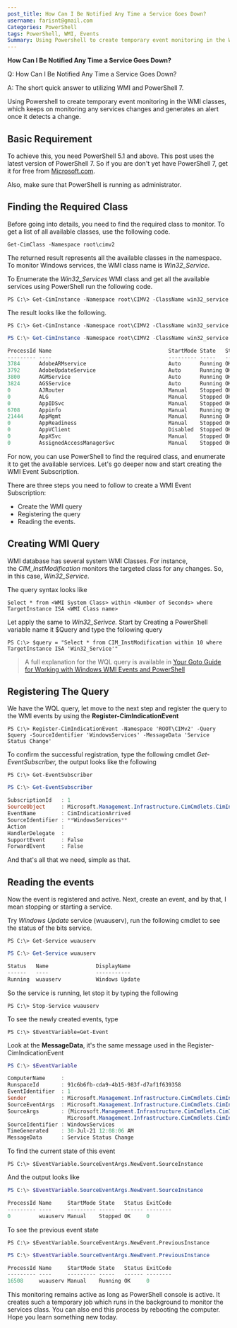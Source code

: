 ```yaml
---
post_title: How Can I Be Notified Any Time a Service Goes Down?
username: farisnt@gmail.com
Categories: PowerShell
tags: PowerShell, WMI, Events
Summary: Using Powershell to create temporary event monitoring in the WMI classes
---
```


**How Can I Be Notified Any Time a Service Goes Down?**

Q: How Can I Be Notified Any Time a Service Goes Down?

A: The short quick answer to utilizing WMI and PowerShell 7.

Using Powershell to create temporary event monitoring in the WMI classes,
which keeps on monitoring any services changes and generates an alert once it detects a change.

## Basic Requirement

To achieve this, you need PowerShell 5.1 and above.
This post uses the latest version of PowerShell 7.
So if you are don't yet have PowerShell 7, get it for free from [Microsoft.com](http://microsoft.com/).

Also, make sure that PowerShell is running as administrator.

## Finding the Required Class

Before going into details, you need to find the required class to monitor.
To get a list of all available classes, use the following code.

```powershell-console
Get-CimClass -Namespace root\cimv2
```

The returned result represents all the available classes in the namespace.
To monitor Windows services, the WMI class name is *Win32_Service*.

To Enumerate the *Win32_Services* WMI class and get all the available services using PowerShell run the following code.

```powershell-console
PS C:\> Get-CimInstance -Namespace root\CIMV2 -ClassName win32_service
```

The result looks like the following.

```powershell-console
PS C:\> Get-CimInstance -Namespace root\CIMV2 -ClassName win32_service
```

```powershell
PS C:\> Get-CimInstance -Namespace root\CIMV2 -ClassName win32_service

ProcessId Name                                     StartMode State   Status  ExitCode
--------- ----                                     --------- -----   ------  --------
3784      AdobeARMservice                          Auto      Running OK      0
3792      AdobeUpdateService                       Auto      Running OK      0
3800      AGMService                               Auto      Running OK      0
3824      AGSService                               Auto      Running OK      0
0         AJRouter                                 Manual    Stopped OK      1077
0         ALG                                      Manual    Stopped OK      1077
0         AppIDSvc                                 Manual    Stopped OK      1077
6708      Appinfo                                  Manual    Running OK      0
21444     AppMgmt                                  Manual    Running OK      0
0         AppReadiness                             Manual    Stopped OK      1077
0         AppVClient                               Disabled  Stopped OK      1077
0         AppXSvc                                  Manual    Stopped OK      0
0         AssignedAccessManagerSvc                 Manual    Stopped OK      1077
```

For now, you can use PowerShell to find the required class, and enumerate it to get the available services.
Let's go deeper now and start creating the WMI Event Subscription.

There are three steps you need to follow to create a WMI Event Subscription:

- Create the WMI query
- Registering the query
- Reading the events.

## Creating WMI Query

WMI database has several system WMI Classes.
For instance, the *CIM_InstModification* monitors the targeted class for any changes.
So, in this case, *Win32_Service*.

The query syntax looks like

```powershell-console
Select * from <WMI System Class> within <Number of Seconds> where TargetInstance ISA <WMI Class name>
```

Let apply the same to *Win32_Serivce.* Start by Creating a PowerShell variable name it $Query and type the following query

```powershell-console
PS C:\> $query = "Select * from CIM_InstModification within 10 where TargetInstance ISA 'Win32_Service'"
```

> A full explanation for the WQL query is available in [Your Goto Guide for Working with Windows WMI Events and PowerShell](https://adamtheautomator.com/your-goto-guide-for-working-with-windows-wmi-events-and-powershell/)

## Registering The Query

We have the WQL query, let move to the next step and register the query to the WMI events by using the **Register-CimIndicationEvent**

```powershell-console
PS C:\> Register-CimIndicationEvent -Namespace 'ROOT\CIMv2' -Query $query -SourceIdentifier 'WindowsServices' -MessageData 'Service Status Change'
```

To confirm the successful registration, type the following cmdlet *Get-EventSubscriber,* the output looks like the following

```powershell-console
PS C:\> Get-EventSubscriber
```

```powershell
PS C:\> Get-EventSubscriber

SubscriptionId   : 1
SourceObject     : Microsoft.Management.Infrastructure.CimCmdlets.CimIndicationWatcher
EventName        : CimIndicationArrived
SourceIdentifier : **WindowsServices**
Action           :
HandlerDelegate  :
SupportEvent     : False
ForwardEvent     : False
```

And that's all that we need, simple as that.

## Reading the events

Now the event is registered and active.
Next, create an event, and by that, I mean stopping or starting a service.

Try *Windows Update* service (wuauserv), run the following cmdlet to see the status of the bits service.

```powershell-console
PS C:\> Get-Service wuauserv
```

```powershell
PS C:\> Get-Service wuauserv

Status   Name               DisplayName
------   ----               -----------
Running  wuauserv           Windows Update
```

So the service is running, let stop it by typing the following

```powershell-console
PS C:\> Stop-Service wuauserv
```

To see the newly created events, type

```powershell-console
PS C:\> $EventVariable=Get-Event
```

Look at the **MessageData**, it's the same message used in the Register-CimIndicationEvent

```powershell
PS C:\> $EventVariable

ComputerName     :
RunspaceId       : 91c6b6fb-cda9-4b15-983f-d7af1f639358
EventIdentifier  : 1
Sender           : Microsoft.Management.Infrastructure.CimCmdlets.CimIndicationWatcher
SourceEventArgs  : Microsoft.Management.Infrastructure.CimCmdlets.CimIndicationEventExceptionEventArgs
SourceArgs       : {Microsoft.Management.Infrastructure.CimCmdlets.CimIndicationWatcher,
                   Microsoft.Management.Infrastructure.CimCmdlets.CimIndicationEventExceptionEventArgs}
SourceIdentifier : WindowsServices
TimeGenerated    : 30-Jul-21 12:08:06 AM
MessageData      : Service Status Change
```

To find the current state of this event

```powershell-console
PS C:\> $EventVariable.SourceEventArgs.NewEvent.SourceInstance
```

And the output looks like

```powershell
PS C:\> $EventVariable.SourceEventArgs.NewEvent.SourceInstance

ProcessId Name     StartMode State   Status ExitCode
--------- ----     --------- -----   ------ --------
0         wuauserv Manual    Stopped OK     0
```

To see the previous event state

```powershell-console
PS C:\> $EventVariable.SourceEventArgs.NewEvent.PreviousInstance
```

```powershell
PS C:\> $EventVariable.SourceEventArgs.NewEvent.PreviousInstance

ProcessId Name     StartMode State   Status ExitCode
--------- ----     --------- -----   ------ --------
16508     wuauserv Manual    Running OK     0
```

This monitoring remains active as long as PowerShell console is active.
It creates such a temporary job which runs in the background to monitor the services class.
You can also end this process by rebooting the computer.
Hope you learn something new today.
